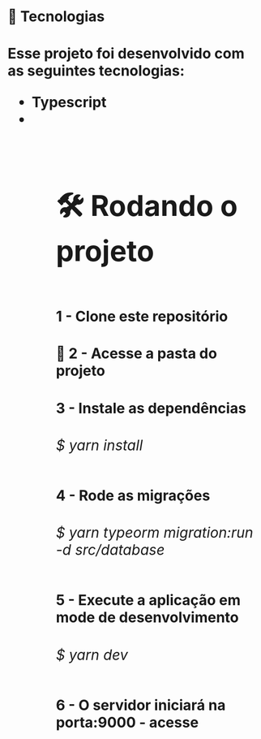 <h1 align:"center"> 🚀 Tecnologias<h1/>
<p align:"center">Esse projeto foi desenvolvido com as seguintes tecnologias:<p/>
<ul>
  <li>Typescript<li/>
  <ul/>
<br/>

# 🛠️ Rodando o projeto<h1/>

<h4>1 - Clone este repositório<h4/>

<h4> 📁 2 - Acesse a pasta do projeto<h4/>

<h4>3 - Instale as dependências<h4/>
<h6>$ yarn install<h6>

<h4>4 - Rode as migrações<h4/>
<h6>$ yarn typeorm migration:run -d src/database<h6/>

<h4>5 - Execute a aplicação em mode de desenvolvimento<h4/>
<h6>$ yarn dev<h6/>

<h4>6 - O servidor iniciará na porta:9000 - acesse <http://localhost:9000><h4/>

  
